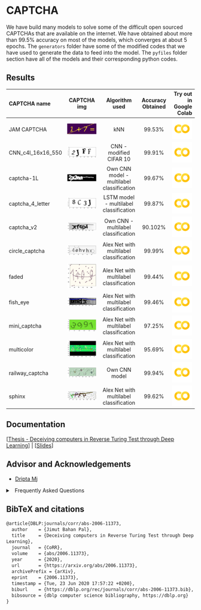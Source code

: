 # CAPTCHA

We have build many models to solve some of the difficult open sourced CAPTCHAs that are available on the internet. We have obtained about more than 99.5% accuracy on most of the models, which converges at about 5 epochs. The ``generators`` folder have some of the modified codes that we have used to generate the data to feed into the model. The ``pyfiles`` folder section have all of the models and their corresponding python codes. 

## Results

| CAPTCHA name| CAPTCHA  img| Algorithm used  | Accuracy Obtained | Try out in Google Colab|
| :------------ | :------------: |:---------------:| :-----:| -----:|
| JAM CAPTCHA | ![img](https://github.com/Jimut123/CAPTCHA/blob/master/pyfiles/JAM/1%2B7.png)| kNN | 99.53% | [![img](https://github.com/Jimut123/CAPTCHA/blob/master/colab.png)](https://colab.research.google.com/github/Jimut123/CAPTCHA/blob/master/pyfiles/JAM/cleaned_3/JAM_KNN.ipynb) |
| CNN_c4l_16x16_550 | ![img](https://github.com/Jimut123/CAPTCHA/blob/master/pyfiles/c4l_16x16_550/c4l_ex.png) | CNN - modified CIFAR 10 | 99.91% | [![img](https://github.com/Jimut123/CAPTCHA/blob/master/colab.png)](https://colab.research.google.com/github/Jimut123/CAPTCHA/blob/master/pyfiles/c4l_16x16_550/CNN_c4l_16x16_550.ipynb)|
| captcha-1L | ![img](https://github.com/Jimut123/CAPTCHA/blob/master/pyfiles/captcha-1L/2a2aa.png)  | Own CNN model - multilabel classification | 99.67% | [![img](https://github.com/Jimut123/CAPTCHA/blob/master/colab.png)](https://colab.research.google.com/github/Jimut123/CAPTCHA/blob/master/pyfiles/captcha-1L/images_1L_processed.ipynb) |
| captcha_4_letter | ![img](https://github.com/Jimut123/CAPTCHA/blob/master/pyfiles/captcha_4_letter/c4l.png) | LSTM model - multilabel classification | 99.87% | [![img](https://github.com/Jimut123/CAPTCHA/blob/master/colab.png)](https://colab.research.google.com/github/Jimut123/CAPTCHA/blob/master/pyfiles/captcha_4_letter/captcha_4_letter_v1_drive.ipynb) |
| captcha_v2 | ![img](https://github.com/Jimut123/CAPTCHA/blob/master/pyfiles/captcha_v2/captcha_v2.png) | Own CNN - multilabel classification | 90.102% | [![img](https://github.com/Jimut123/CAPTCHA/blob/master/colab.png)](https://colab.research.google.com/github/Jimut123/CAPTCHA/blob/master/pyfiles/captcha_v2/captcha_v2_1_drive.ipynb) |
| circle_captcha | ![img](https://github.com/Jimut123/CAPTCHA/blob/master/pyfiles/circle_captcha/circle_captcha.png) | Alex Net with multilabel classification | 99.99% | [![img](https://github.com/Jimut123/CAPTCHA/blob/master/colab.png)](https://colab.research.google.com/github/Jimut123/CAPTCHA/blob/master/pyfiles/circle_captcha/circle_captcha.ipynb) |
| faded | ![img](https://github.com/Jimut123/CAPTCHA/blob/master/pyfiles/faded/captcha_faded.png) | Alex Net with multilabel classification | 99.44% | [![img](https://github.com/Jimut123/CAPTCHA/blob/master/colab.png)](https://colab.research.google.com/github/Jimut123/CAPTCHA/blob/master/pyfiles/faded/faded_captcha.ipynb) |
| fish_eye | ![img](https://github.com/Jimut123/CAPTCHA/blob/master/pyfiles/fish_eye/fish_eye.png) | Alex Net with multilabel classification | 99.46% | [![img](https://github.com/Jimut123/CAPTCHA/blob/master/colab.png)](https://colab.research.google.com/github/Jimut123/CAPTCHA/blob/master/pyfiles/fish_eye/fish_eye.ipynb) |
| mini_captcha  | ![img](https://github.com/Jimut123/CAPTCHA/blob/master/pyfiles/mini_captcha/10epochs/mini_captcha.png) | Alex Net with multilabel classification        | 97.25% | [![img](https://github.com/Jimut123/CAPTCHA/blob/master/colab.png)](https://colab.research.google.com/github/Jimut123/CAPTCHA/blob/master/pyfiles/mini_captcha/10epochs/mini_captcha.ipynb) |
| multicolor | ![img](https://github.com/Jimut123/CAPTCHA/blob/master/pyfiles/multicolor/mc_full.png) | Alex Net with multilabel classification | 95.69% | [![img](https://github.com/Jimut123/CAPTCHA/blob/master/colab.png)](https://colab.research.google.com/github/Jimut123/CAPTCHA/blob/master/pyfiles/multicolor/mc_50per_saved_model_20e.ipynb) |
| railway_captcha | ![img](https://github.com/Jimut123/CAPTCHA/blob/master/pyfiles/railway_captcha/3_letter/604_1.png) | Own CNN model | 99.94% | [![img](https://github.com/Jimut123/CAPTCHA/blob/master/colab.png)](https://colab.research.google.com/github/Jimut123/CAPTCHA/blob/master/pyfiles/railway_captcha/4_letter/railway_captcha_4.ipynb)|
| sphinx | ![img](https://github.com/Jimut123/CAPTCHA/blob/master/pyfiles/sphinx/sphinx.png) | Alex Net with multilabel classification | 99.62% | [![img](https://github.com/Jimut123/CAPTCHA/blob/master/colab.png)](https://colab.research.google.com/github/Jimut123/CAPTCHA/blob/master/pyfiles/sphinx/sphinx_33_10e_9873.ipynb) |


## Documentation

[[Thesis - Deceiving computers in Reverse Turing Test through Deep Learning](https://arxiv.org/abs/2006.11373)] | [[Slides](https://jimut123.github.io/files/JBP_SCRIPTS/JBP_021.pdf)]


## Advisor and Acknowledgements 

* [Dripta Mj](http://www2.eng.ox.ac.uk/civil/efm/people/dripta-sarkar)


<details>
<summary>
<a class="btnfire small stroke"><em class="fas fa-chevron-circle-down"></em>&nbsp;&nbsp;Frequently Asked Questions</a>    
</summary>

<ul>
<li>

Are these the only notebooks? 

- No, https://colab.research.google.com/github/Jimut123/CAPTCHA/blob/master/pyfiles/sphinx/sphinx_33_10e_9873.ipynb  is the path for testing the notebooks in Colab, please use this format for testing other notebooks, there are some awesome visualizations too...
</li>
<li>

Do we need to download the data?

- No, it is automatically downloaded, you just need to plug and play for getting the job done in Google Collaboratory.
</li>
<li>

Training time is taking too long?

- Yes, some of the CAPTCHAs really take long time to train, (over 10 hrs for just 10 epochs even in GPUs). It is good to have multiple GPUs when you are using this on your own machine.
</li>
<li>

Found a bug? or version issue?

- PRs welcome, fork it, and send a pull request!
</li>



</ul>
</details>



## BibTeX and citations

```
@article{DBLP:journals/corr/abs-2006-11373,
  author    = {Jimut Bahan Pal},
  title     = {Deceiving computers in Reverse Turing Test through Deep Learning},
  journal   = {CoRR},
  volume    = {abs/2006.11373},
  year      = {2020},
  url       = {https://arxiv.org/abs/2006.11373},
  archivePrefix = {arXiv},
  eprint    = {2006.11373},
  timestamp = {Tue, 23 Jun 2020 17:57:22 +0200},
  biburl    = {https://dblp.org/rec/journals/corr/abs-2006-11373.bib},
  bibsource = {dblp computer science bibliography, https://dblp.org}
}
```

